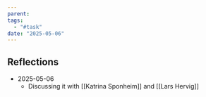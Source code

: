 ```yaml
---
parent: 
tags:
  - "#task"
date: "2025-05-06"
---
```

## Reflections
* 2025-05-06
	* Discussing it with [[Katrina Sponheim]] and [[Lars Hervig]]
